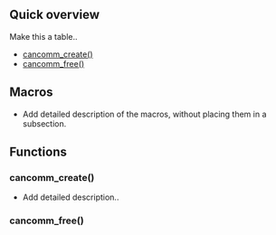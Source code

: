 ## Quick overview

Make this a table..

* [cancomm_create()](#cancomm_create)
* [cancomm_free()](#cancomm_free)

## Macros

+ Add detailed description of the macros, without placing them in a subsection.



## Functions

### cancomm_create()

* Add detailed description..

### cancomm_free()

